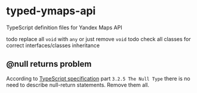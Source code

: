 # typed-ymaps-api
TypeScript definition files for Yandex Maps API

todo replace all `void` with `any` or just remove `void`
todo check all classes for correct interfaces/classes inheritance


## @null returns problem
According to [TypeScript specification](http://www.typescriptlang.org/Content/TypeScript%20Language%20Specification.pdf) part `3.2.5 The Null Type`
there is no need to describe null-return statements. Remove them all.